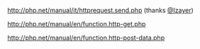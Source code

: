 http://php.net/manual/it/httprequest.send.php (thanks [@Izayer](https://github.com/Izayer))

http://php.net/manual/en/function.http-get.php

http://php.net/manual/en/function.http-post-data.php
